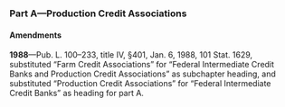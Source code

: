 ### Part A—Production Credit Associations ###

#### Amendments ####

**1988**—Pub. L. 100–233, title IV, §401, Jan. 6, 1988, 101 Stat. 1629, substituted “Farm Credit Associations” for “Federal Intermediate Credit Banks and Production Credit Associations” as subchapter heading, and substituted “Production Credit Associations” for “Federal Intermediate Credit Banks” as heading for part A.